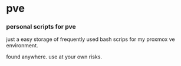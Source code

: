 # pve
### personal scripts for pve
just a easy storage of frequently used bash scrips for my proxmox ve environment.

found anywhere. use at your own risks.
